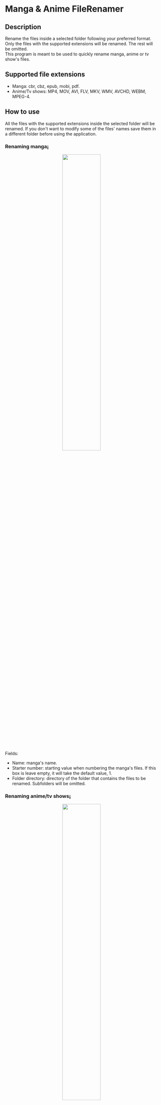 # Manga & Anime FileRenamer
## Description
Rename the files inside a selected folder following your preferred format. Only the files with the supported extensions will be renamed. The rest will be omitted.<br/>
This program is meant to be used to quickly rename manga, anime or tv show's files.

## Supported file extensions
- Manga: cbr, cbz, epub, mobi, pdf.
- Anime/Tv shows: MP4, MOV, AVI, FLV, MKV, WMV, AVCHD, WEBM, MPEG-4.

## How to use
All the files with the supported extensions inside the selected folder will be renamed. If you don't want to modify some of the files' names save them in a different folder before using the application.
### Renaming manga¡
<p align = center>
  <img src = https://github.com/user-attachments/assets/a07f00fa-37cc-4433-9482-e84b24107908 style ="width:50%; height:50%;">
</p>

Fields:
- Name: manga's name.
- Starter number: starting value when numbering the manga's files. If this box is leave empty, it will take the default value, 1.
- Folder directory: directory of the folder that contains the files to be renamed. Subfolders will be omitted.

### Renaming anime/tv shows¡
<p align = center>
  <img src = https://github.com/user-attachments/assets/73ab1a39-2586-44ac-9fce-c27414a7f6c5 style ="width:50%; height:50%;">
</p>

Fields:
- Name: name of the anime or tv show.
- Starter number: starting value when numbering the files of the anime or tv show. If this box is leave empty, it will take the default value, 1.
- Season number: number of the season of the anime or tv show. If this box is leave empty, it will take the default value, 1.
- Folder directory: directory of the folder that contains the files to be renamed. Folders will be omitted.

### Creating a new renaming template
<p align = center>
  <img src = https://github.com/user-attachments/assets/6c80cc25-4a47-4cc0-b8c1-8dda1cfb7809 style ="width:75%; height:75%;">
</p>

  
